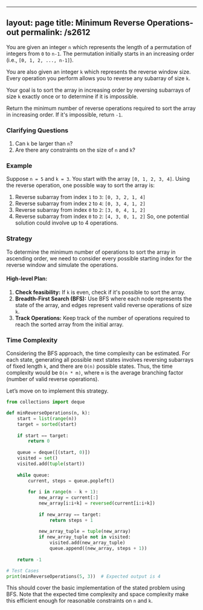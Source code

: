 
---
layout: page
title:  Minimum Reverse Operations-out
permalink: /s2612
---

You are given an integer `n` which represents the length of a permutation of integers from `0` to `n-1`. The permutation initially starts in an increasing order (i.e., `[0, 1, 2, ..., n-1]`). 

You are also given an integer `k` which represents the reverse window size. Every operation you perform allows you to reverse any subarray of size `k`. 

Your goal is to sort the array in increasing order by reversing subarrays of size `k` exactly once or to determine if it is impossible.

Return the minimum number of reverse operations required to sort the array in increasing order. If it's impossible, return `-1`.

### Clarifying Questions
1. Can `k` be larger than `n`?
2. Are there any constraints on the size of `n` and `k`?

### Example
Suppose `n = 5` and `k = 3`. You start with the array `[0, 1, 2, 3, 4]`. Using the reverse operation, one possible way to sort the array is:
1. Reverse subarray from index `1` to `3`: `[0, 3, 2, 1, 4]`
2. Reverse subarray from index `2` to `4`: `[0, 3, 4, 1, 2]`
3. Reverse subarray from index `0` to `2`: `[3, 0, 4, 1, 2]`
4. Reverse subarray from index `0` to `2`: `[4, 3, 0, 1, 2]`
So, one potential solution could involve up to 4 operations.

### Strategy

To determine the minimum number of operations to sort the array in ascending order, we need to consider every possible starting index for the reverse window and simulate the operations.

#### High-level Plan:

1. **Check feasibility:** If `k` is even, check if it's possible to sort the array.
2. **Breadth-First Search (BFS):** Use BFS where each node represents the state of the array, and edges represent valid reverse operations of size `k`.
3. **Track Operations:** Keep track of the number of operations required to reach the sorted array from the initial array.

### Time Complexity

Considering the BFS approach, the time complexity can be estimated. For each state, generating all possible next states involves reversing subarrays of fixed length `k`, and there are `O(n)` possible states. Thus, the time complexity would be `O(n * m)`, where `m` is the average branching factor (number of valid reverse operations).

Let’s move on to implement this strategy.

```python
from collections import deque

def minReverseOperations(n, k):
    start = list(range(n))
    target = sorted(start)
    
    if start == target:
        return 0
    
    queue = deque([(start, 0)])
    visited = set()
    visited.add(tuple(start))
    
    while queue:
        current, steps = queue.popleft()
        
        for i in range(n - k + 1):
            new_array = current[:]
            new_array[i:i+k] = reversed(current[i:i+k])
            
            if new_array == target:
                return steps + 1
            
            new_array_tuple = tuple(new_array)
            if new_array_tuple not in visited:
                visited.add(new_array_tuple)
                queue.append((new_array, steps + 1))
                
    return -1

# Test Cases
print(minReverseOperations(5, 3))  # Expected output is 4
```

This should cover the basic implementation of the stated problem using BFS. Note that the expected time complexity and space complexity make this efficient enough for reasonable constraints on `n` and `k`.